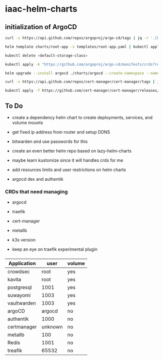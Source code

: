 # iaac-helm-charts

## initialization of ArgoCD

```sh
curl -s https://api.github.com/repos/argoproj/argo-cd/tags | jq -r '.[0].name'

helm template charts/root-app -s templates/root-app.yaml | kubectl apply -f -

kubectl delete <default-storage-class>

kubectl apply -k "https://github.com/argoproj/argo-cd/manifests/crds?ref=<appVersion>"

helm upgrade --install argocd ./charts/argocd --create-namespace --namespace argocd

curl -s https://api.github.com/repos/cert-manager/cert-manager/tags | jq -r '.[0].name'

kubectl apply -f https://github.com/cert-manager/cert-manager/releases/download/<appVersion>/cert-manager.crds.yaml

```

## To Do

- create a dependency helm chart to create deployments, services, and volume mounts

- get fixed ip address from router and setup DDNS

- bitwarden and use passwords for this

- create an even better helm repo based on lazy-helm-charts

- maybe learn kustomize since it will handles crds for me

- add resources limits and user restrictions on helm charts

- argocd dex and authentik

### CRDs that need managing

- argocd

- traefik

- cert-manager

- metallb

- k3s version

- keep an eye on traefik experimental plugin

###

| Application | user    | volume |
|-------------|---------|--------|
| crowdsec    | root    | yes    |
| kavita      | root    | yes    |
| postgresql  | 1001    | yes    |
| suwayomi    | 1003    | yes    |
| vaultwarden | 1003    | yes    |
| argoCD      | argocd  | no     |
| authentik   | 1000    | no     |
| certmanager | unknown | no     |
| metallb     | 100     | no     |
| Redis       | 1001    | no     |
| treafik     | 65532   | no     |
